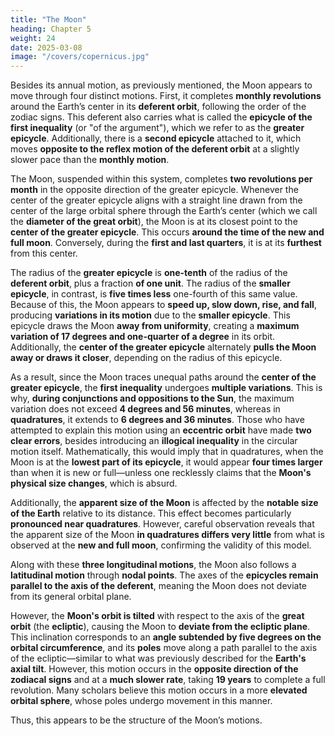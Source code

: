 ```yaml
---
title: "The Moon"
heading: Chapter 5
weight: 24
date: 2025-03-08
image: "/covers/copernicus.jpg"
---
```




Besides its annual motion, as previously mentioned, the Moon appears to move through four distinct motions. First, it completes **monthly revolutions** around the Earth’s center in its **deferent orbit**, following the order of the zodiac signs. This deferent also carries what is called the **epicycle of the first inequality** (or "of the argument"), which we refer to as the **greater epicycle**. Additionally, there is a **second epicycle** attached to it, which moves **opposite to the reflex motion of the deferent orbit** at a slightly slower pace than the **monthly motion**.  

The Moon, suspended within this system, completes **two revolutions per month** in the opposite direction of the greater epicycle. Whenever the center of the greater epicycle aligns with a straight line drawn from the center of the large orbital sphere through the Earth’s center (which we call the **diameter of the great orbit**), the Moon is at its closest point to the **center of the greater epicycle**. This occurs **around the time of the new and full moon**. Conversely, during the **first and last quarters**, it is at its **furthest** from this center.  

The radius of the **greater epicycle** is **one-tenth** of the radius of the **deferent orbit**, plus a fraction **of one unit**. The radius of the **smaller epicycle**, in contrast, is **five times less** one-fourth of this same value. Because of this, the Moon appears to **speed up, slow down, rise, and fall**, producing **variations in its motion** due to the **smaller epicycle**. This epicycle draws the Moon **away from uniformity**, creating a **maximum variation of 17 degrees and one-quarter of a degree** in its orbit. Additionally, the **center of the greater epicycle** alternately **pulls the Moon away or draws it closer**, depending on the radius of this epicycle.  

As a result, since the Moon traces unequal paths around the **center of the greater epicycle**, the **first inequality** undergoes **multiple variations**. This is why, **during conjunctions and oppositions to the Sun**, the maximum variation does not exceed **4 degrees and 56 minutes**, whereas in **quadratures**, it extends to **6 degrees and 36 minutes**. Those who have attempted to explain this motion using an **eccentric orbit** have made **two clear errors**, besides introducing an **illogical inequality** in the circular motion itself. Mathematically, this would imply that in quadratures, when the Moon is at the **lowest part of its epicycle**, it would appear **four times larger** than when it is new or full—unless one recklessly claims that the **Moon's physical size changes**, which is absurd.  

Additionally, the **apparent size of the Moon** is affected by the **notable size of the Earth** relative to its distance. This effect becomes particularly **pronounced near quadratures**. However, careful observation reveals that the apparent size of the Moon **in quadratures differs very little** from what is observed at the **new and full moon**, confirming the validity of this model.  

Along with these **three longitudinal motions**, the Moon also follows a **latitudinal motion** through **nodal points**. The axes of the **epicycles remain parallel to the axis of the deferent**, meaning the Moon does not deviate from its general orbital plane.  

However, the **Moon's orbit is tilted** with respect to the axis of the **great orbit** (the **ecliptic**), causing the Moon to **deviate from the ecliptic plane**. This inclination corresponds to an **angle subtended by five degrees on the orbital circumference**, and its **poles** move along a path parallel to the axis of the ecliptic—similar to what was previously described for the **Earth's axial tilt**. However, this motion occurs in the **opposite direction of the zodiacal signs** and at a **much slower rate**, taking **19 years** to complete a full revolution. Many scholars believe this motion occurs in a more **elevated orbital sphere**, whose poles undergo movement in this manner.  

Thus, this appears to be the structure of the Moon’s motions.